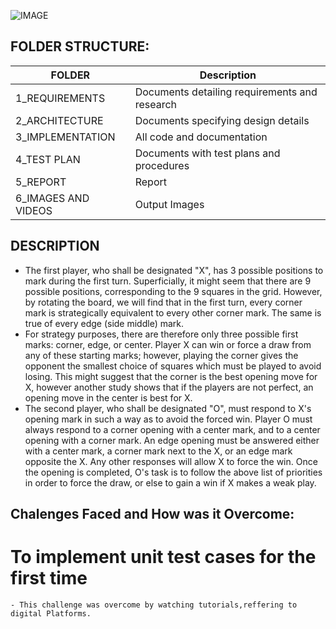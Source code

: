 

![IMAGE](https://www.arkadium.com/arenaxstorage-blob/arenax-index/_arena-shared-content_/arkcom-game-arts/tic-tac-toe/Game_Tiles/jpeg/1000x312.jpg)


## FOLDER STRUCTURE:


| FOLDER | Description | 
| ----- | ----- | 
| 1_REQUIREMENTS | Documents detailing requirements and research |
| 2_ARCHITECTURE| Documents specifying design details |
| 3_IMPLEMENTATION | All code and documentation |
| 4_TEST PLAN | Documents with test plans and procedures|
| 5_REPORT | Report|
| 6_IMAGES AND VIDEOS | Output Images|


## DESCRIPTION


*	The first player, who shall be designated "X", has 3 possible positions to mark during the first turn. Superficially, it might seem that there are 9 possible positions, corresponding to the 9 squares in the grid. However, by rotating the board, we will find that in the first turn, every corner mark is strategically equivalent to every other corner mark. The same is true of every edge (side middle) mark.
*	 For strategy purposes, there are therefore only three possible first marks: corner, edge, or center. Player X can win or force a draw from any of these starting marks; however, playing the corner gives the opponent the smallest choice of squares which must be played to avoid losing. This might suggest that the corner is the best opening move for X, however another study shows that if the players are not perfect, an opening move in the center is best for X.
*	The second player, who shall be designated "O", must respond to X's opening mark in such a way as to avoid the forced win. Player O must always respond to a corner opening with a center mark, and to a center opening with a corner mark. An edge opening must be answered either with a center mark, a corner mark next to the X, or an edge mark opposite the X. Any other responses will allow X to force the win. Once the opening is completed, O's task is to follow the above list of priorities in order to force the draw, or else to gain a win if X makes a weak play.


## Chalenges Faced and How was it Overcome:

# To implement unit test cases for the first time
    - This challenge was overcome by watching tutorials,reffering to digital Platforms.
